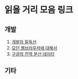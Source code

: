 # 읽을 거리 모음 링크
## 개발
1. [개발자 필독선](https://www.sangkon.com/2018/08/27/good_books_for_dev_2018/?fbclid=IwAR2jXmcLeU0feIkf4FEiM-ugjccWupJOdYYvYJUYX3qDlrXwGbV70exEQmU)
2. [모던 웹브라우저에 대해서](https://developers.google.com/web/updates/2018/09/inside-browser-part1)
3. [구글의 전역 분산 데이터](https://storage.googleapis.com/pub-tools-public-publication-data/pdf/65b514eda12d025585183a641b5a9e096a3c4be5.pdf)

## 기타
